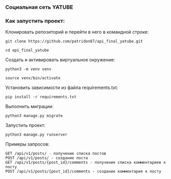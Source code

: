 ### Социальная сеть YATUBE


### Как запустить проект:

Клонировать репозиторий и перейти в него в командной строке:

```
git clone https://github.com/patridon87/api_final_yatube.git
```

```
cd api_final_yatube
```

Cоздать и активировать виртуальное окружение:

```
python3 -m venv venv
```

```
source venv/bin/activate
```


Установить зависимости из файла requirements.txt:

```
pip install -r requirements.txt
```

Выполнить миграции:

```
python3 manage.py migrate
```

Запустить проект:

```
python3 manage.py runserver
```
Примеры запросов:
```
GET /api/v1/posts/ - получение списка постов
POST /api/v1/posts/ - создание поста
GET /api/v1/posts/{post_id}/comments - получение списка комментариев к посту
POST /api/v1/posts/{post_id}/comments - создание комментария к посту
```